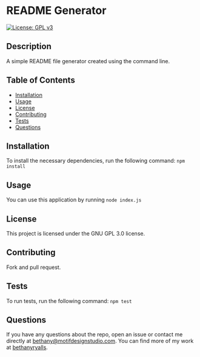 # README Generator

  [![License: GPL v3](https://img.shields.io/badge/License-GPLv3-blue.svg)](https://www.gnu.org/licenses/gpl-3.0)

  ## Description

  A simple README file generator created using the command line.

  ## Table of Contents

  - [Installation](#installation)
  - [Usage](#usage)
  - [License](#license)
  - [Contributing](#contributing)
  - [Tests](#tests)
  - [Questions](#questions)

  ## Installation

  To install the necessary dependencies, run the following command: ``` npm install ```

  ## Usage

  You can use this application by running `node index.js`

  ## License

  This project is licensed under the GNU GPL 3.0 license.

  ## Contributing

  Fork and pull request.

  ## Tests

  To run tests, run the following command: ``` npm test ```

  ## Questions

  If you have any questions about the repo, open an issue or contact me directly at bethany@motifdesignstudio.com. You can find more of my work at [bethanyryalls](https://github.com/bethanyryalls).
